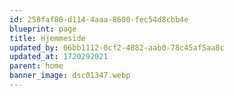 ```yaml
---
id: 258faf80-d114-4aaa-8680-fec54d8cbb4e
blueprint: page
title: Hjemmeside
updated_by: 06bb1112-0cf2-4882-aab0-78c45af5aa8c
updated_at: 1720292021
parent: home
banner_image: dsc01347.webp
---
```


